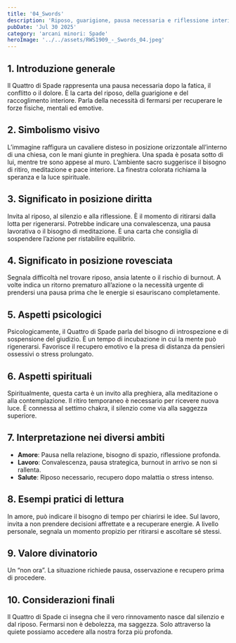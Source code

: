 ```yaml
---
title: '04_Swords'
description: 'Riposo, guarigione, pausa necessaria e riflessione interiore'
pubDate: 'Jul 30 2025'
category: 'arcani minori: Spade'
heroImage: '../../assets/RWS1909_-_Swords_04.jpeg'
---
```


## 1. Introduzione generale

Il Quattro di Spade rappresenta una pausa necessaria dopo la fatica, il conflitto o il dolore. È la carta del riposo, della guarigione e del raccoglimento interiore. Parla della necessità di fermarsi per recuperare le forze fisiche, mentali ed emotive.

## 2. Simbolismo visivo

L’immagine raffigura un cavaliere disteso in posizione orizzontale all’interno di una chiesa, con le mani giunte in preghiera. Una spada è posata sotto di lui, mentre tre sono appese al muro. L’ambiente sacro suggerisce il bisogno di ritiro, meditazione e pace interiore. La finestra colorata richiama la speranza e la luce spirituale.

## 3. Significato in posizione diritta

Invita al riposo, al silenzio e alla riflessione. È il momento di ritirarsi dalla lotta per rigenerarsi. Potrebbe indicare una convalescenza, una pausa lavorativa o il bisogno di meditazione. È una carta che consiglia di sospendere l’azione per ristabilire equilibrio.

## 4. Significato in posizione rovesciata

Segnala difficoltà nel trovare riposo, ansia latente o il rischio di burnout. A volte indica un ritorno prematuro all’azione o la necessità urgente di prendersi una pausa prima che le energie si esauriscano completamente.

## 5. Aspetti psicologici

Psicologicamente, il Quattro di Spade parla del bisogno di introspezione e di sospensione del giudizio. È un tempo di incubazione in cui la mente può rigenerarsi. Favorisce il recupero emotivo e la presa di distanza da pensieri ossessivi o stress prolungato.

## 6. Aspetti spirituali

Spiritualmente, questa carta è un invito alla preghiera, alla meditazione o alla contemplazione. Il ritiro temporaneo è necessario per ricevere nuova luce. È connessa al settimo chakra, il silenzio come via alla saggezza superiore.

## 7. Interpretazione nei diversi ambiti

- **Amore**: Pausa nella relazione, bisogno di spazio, riflessione profonda.
- **Lavoro**: Convalescenza, pausa strategica, burnout in arrivo se non si rallenta.
- **Salute**: Riposo necessario, recupero dopo malattia o stress intenso.

## 8. Esempi pratici di lettura

In amore, può indicare il bisogno di tempo per chiarirsi le idee. Sul lavoro, invita a non prendere decisioni affrettate e a recuperare energie. A livello personale, segnala un momento propizio per ritirarsi e ascoltare sé stessi.

## 9. Valore divinatorio

Un “non ora”. La situazione richiede pausa, osservazione e recupero prima di procedere.

## 10. Considerazioni finali

Il Quattro di Spade ci insegna che il vero rinnovamento nasce dal silenzio e dal riposo. Fermarsi non è debolezza, ma saggezza. Solo attraverso la quiete possiamo accedere alla nostra forza più profonda.
